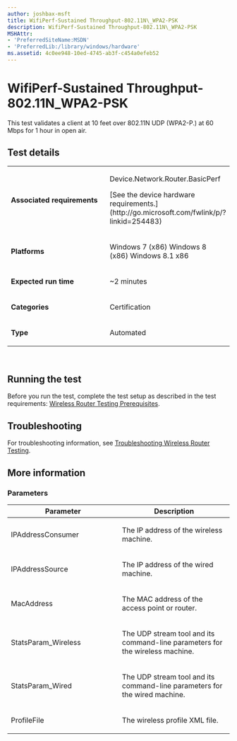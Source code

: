 ```yaml
---
author: joshbax-msft
title: WifiPerf-Sustained Throughput-802.11N\_WPA2-PSK
description: WifiPerf-Sustained Throughput-802.11N\_WPA2-PSK
MSHAttr:
- 'PreferredSiteName:MSDN'
- 'PreferredLib:/library/windows/hardware'
ms.assetid: 4c0ee948-10ed-4745-ab3f-c454a0efeb52
---
```


# WifiPerf-Sustained Throughput-802.11N\_WPA2-PSK


This test validates a client at 10 feet over 802.11N UDP (WPA2-P.) at 60 Mbps for 1 hour in open air.

## Test details


<table>
<colgroup>
<col width="50%" />
<col width="50%" />
</colgroup>
<tbody>
<tr class="odd">
<td><p><strong>Associated requirements</strong></p></td>
<td><p>Device.Network.Router.BasicPerf</p>
<p>[See the device hardware requirements.](http://go.microsoft.com/fwlink/p/?linkid=254483)</p></td>
</tr>
<tr class="even">
<td><p><strong>Platforms</strong></p></td>
<td><p>Windows 7 (x86) Windows 8 (x86) Windows 8.1 x86</p></td>
</tr>
<tr class="odd">
<td><p><strong>Expected run time</strong></p></td>
<td><p>~2 minutes</p></td>
</tr>
<tr class="even">
<td><p><strong>Categories</strong></p></td>
<td><p>Certification</p></td>
</tr>
<tr class="odd">
<td><p><strong>Type</strong></p></td>
<td><p>Automated</p></td>
</tr>
</tbody>
</table>

 

## Running the test


Before you run the test, complete the test setup as described in the test requirements: [Wireless Router Testing Prerequisites](wireless-router-testing-prerequisites.md).

## Troubleshooting


For troubleshooting information, see [Troubleshooting Wireless Router Testing](troubleshooting-wireless-router-testing.md).

## More information


### Parameters

<table>
<colgroup>
<col width="50%" />
<col width="50%" />
</colgroup>
<thead>
<tr class="header">
<th>Parameter</th>
<th>Description</th>
</tr>
</thead>
<tbody>
<tr class="odd">
<td><p>IPAddressConsumer</p></td>
<td><p>The IP address of the wireless machine.</p></td>
</tr>
<tr class="even">
<td><p>IPAddressSource</p></td>
<td><p>The IP address of the wired machine.</p></td>
</tr>
<tr class="odd">
<td><p>MacAddress</p></td>
<td><p>The MAC address of the access point or router.</p></td>
</tr>
<tr class="even">
<td><p>StatsParam_Wireless</p></td>
<td><p>The UDP stream tool and its command-line parameters for the wireless machine.</p></td>
</tr>
<tr class="odd">
<td><p>StatsParam_Wired</p></td>
<td><p>The UDP stream tool and its command-line parameters for the wired machine.</p></td>
</tr>
<tr class="even">
<td><p>ProfileFile</p></td>
<td><p>The wireless profile XML file.</p></td>
</tr>
</tbody>
</table>

 

 

 






